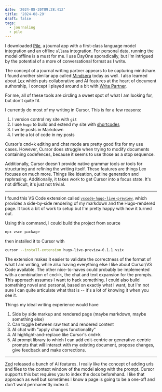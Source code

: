 ```yaml
---
date: '2024-08-20T09:28:41Z'
title: '2024-08-20'
draft: false
tags:
  - journaling
  - pile
---
```


I downloaded [Pile](https://github.com/UdaraJay/Pile), a journal app with a first-class language model integration and an offline [`ollama`](https://ollama.com/) integration.
For personal data, running the model offline is a must for me.
I use DayOne sporadically, but I'm intrigued by the potential of a more of conversational format as I write.

The concept of a journal writing partner appears to be capturing mindshare.
I found another similar app called [Mindsera](https://www.mindsera.com/) today as well.
I also learned about [Lex](https://lex.page) which puts collaborative and AI features at the heart of document authorship, I concept I played around a bit with [Write Partner](https://www.danielcorin.com/projects/write-partner).

For me, all of these tools are circling a sweet spot of what I am looking for, but don't quite fit.

I currently do most of my writing in Cursor.
This is for a few reasons:

1. I version control my site with `git`
2. I use `hugo` to build and extend my site with [shortcodes](https://gohugo.io/content-management/shortcodes)
3. I write posts in Markdown
4. I write a lot of code in my posts

Cursor's <kbd>cmd+k</kbd> editing and chat mode are pretty good fits for my use cases.
However, Cursor does struggle when trying to modify documents containing codefences, because it seems to use those as a stop sequence.

Additionally, Cursor doesn't provide native grammar tools or tools for structuring and refining the writing itself.
These features are things Lex focuses on much more.
Things like ideation, outline generation and rephrasing.
Additionally, it takes work to get Cursor into a focus state.
It's not difficult, it's just not trivial.

---

I found this VS Code extension called [`vscode-hugo-live-preview`](https://github.com/mejedi/vscode-hugo-live-preview), which provides a side-by-side rendering of my markdown and the Hugo-rendered page.
It took a bit of work to setup but I'm pretty happy with how it turned out.

Using this command, I could build the project from source

```sh
npx vsce package
```

then installed it to Cursor with

```sh
cursor --install-extension hugo-live-preview-0.1.1.vsix
```

The extension makes it easier to validate the correctness of the format of what I am writing, while also having everything else I like about Cursor/VS Code available.
The other nice-to-haves could probably be implemented with a combination of <kbd>cmd+k</kbd>, the chat and text expansion for the prompts.
This approach assumes I want to hack something.
I could also build something novel and personal, based on exactly what I want, but I'm not sure I can quite articulate what that is -- it's a lot of knowing it when you see it.

Things my ideal writing experience would have

1. Side by side markup and rendered page (maybe markdown, maybe something else)
2. Can toggle between raw text and rendered content
3. AI chat with "apply changes functionality"
4. AI highlight-and-replace like Cursor's <kbd>cmd+k</kbd>
5. AI prompt library to which I can add edit-centric or generative-centric prompts that will interact with my existing document, propose changes, give feedback and make corrections.

---

[Zed](https://zed.dev/blog/zed-ai) released a bunch of AI features.
I really like the concept of adding urls and files to the context window of the model along with the prompt.
Cursor supports this but requires you to index the docs beforehand.
I like that approach as well but sometimes I know a page is going to be a one-off and don't want permanently index it.
